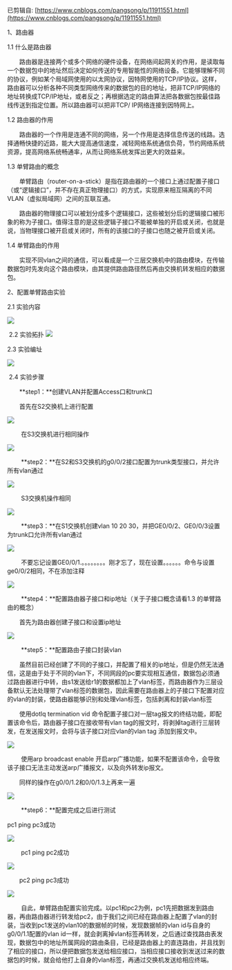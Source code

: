 已剪辑自: [https://www.cnblogs.com/pangsong/p/11911551.html](https://www.cnblogs.com/pangsong/p/11911551.html)

1、路由器

1.1 什么是路由器

　　路由器是连接两个或多个网络的硬件设备，在网络间起网关的作用，是读取每一个数据包中的地址然后决定如何传送的专用智能性的网络设备。它能够理解不同的协议，例如某个局域网使用的以太网协议，因特网使用的TCP/IP协议。这样，路由器可以分析各种不同类型网络传来的数据包的目的地址，把非TCP/IP网络的地址转换成TCP/IP地址，或者反之；再根据选定的路由算法把各数据包按最佳路线传送到指定位置。所以路由器可以把非TCP/ IP网络连接到因特网上。

1.2 路由器的作用

　　路由器的一个作用是连通不同的网络，另一个作用是选择信息传送的线路。选择通畅快捷的近路，能大大提高通信速度，减轻网络系统通信负荷，节约网络系统资源，提高网络系统畅通率，从而让网络系统发挥出更大的效益来。

1.3 单臂路由的概念

　　单臂路由（router-on-a-stick）是指在路由器的一个接口上通过配置子接口（或“逻辑接口”，并不存在真正物理接口）的方式，实现原来相互隔离的不同VLAN（虚拟局域网）之间的互联互通。

　　路由器的物理接口可以被划分成多个逻辑接口，这些被划分后的逻辑接口被形象的称为子接口。值得注意的是这些逻辑子接口不能被单独的开启或关闭，也就是说，当物理接口被开启或关闭时，所有的该接口的子接口也随之被开启或关闭。


1.4 单臂路由的作用

　　实现不同vlan之间的通信，可以看成是一个三层交换机中的路由模块，在传输数据包时先发向这个路由模块，由其提供路由路径然后再由交换机转发相应的数据包。


2、配置单臂路由实验

2.1 实验内容

![](images/Pasted%20image%2020221201235125.png)

 2.2 实验拓扑
![](images/Pasted%20image%2020221201235122.png)

2.3 实验编址

![](images/Pasted%20image%2020221201235130.png)


 2.4 实验步骤

　　**step1：**创建VLAN并配置Access口和trunk口

　　首先在S2交换机上进行配置

![](images/Pasted%20image%2020221201235140.png)

 　　在S3交换机进行相同操作

![](images/Pasted%20image%2020221201235211.png)

 　　**step2：**在S2和S3交换机的g0/0/2接口配置为trunk类型接口，并允许所有vlan通过

![](images/Pasted%20image%2020221201235217.png)

 　　S3交换机操作相同

![](images/Pasted%20image%2020221201235221.png)

 　　**step3：**在S1交换机创建vlan 10 20 30，并把GE0/0/2、GE0/0/3设置为trunk口允许所有vlan通过

![](images/Pasted%20image%2020221201235231.png)


 　　不要忘记设置GE0/0/1.。。。。。。。。刚才忘了，现在设置。。。。。。命令与设置ge0/0/2相同，不在添加注释

![](images/Pasted%20image%2020221201235303.png)


 　　**step4：**配置路由器子接口和ip地址（关于子接口概念请看1.3 的单臂路由的概念）

　　首先为路由器创建子接口和设置ip地址

![](images/Pasted%20image%2020221201235313.png)


 　　**step5：**配置路由子接口封装vlan

　　虽然目前已经创建了不同的子接口，并配置了相关的ip地址，但是仍然无法通信，这是由于处于不同的vlan下，不同网段的pc要实现相互通信，数据包必须通过路由器进行中转，由s1发送给r1的数据都加上了vlan标签，而路由器作为三层设备默认无法处理带了vlan标签的数据包，因此需要在路由器上的子接口下配置对应的vlan的封装，使路由器能够识别和处理vlan标签，包括剥离和封装vlan标签

　　使用dotlq termination vid 命令配置子接口对一层tag报文的终结功能，即配置该命令后，路由器子接口在接收带有vlan tag的报文时，将剥掉tag进行三层转发，在发送报文时，会将与该子接口对应vlan的vlan tag 添加到报文中。

![](images/Pasted%20image%2020221201235336.png)


 　　使用arp broadcast enable 开启arp广播功能，如果不配置该命令，会导致该子接口无法主动发送arp广播报文，以及向外转发ip报文。

　　同样的操作在g0/0/1.2和0/0/1.3上再来一遍

![](images/Pasted%20image%2020221201235346.png)


 　　**step6：**配置完成之后进行测试

pc1 ping pc3成功

![](images/Pasted%20image%2020221201235446.png)


 　　pc1 ping pc2成功

![](images/Pasted%20image%2020221201235456.png)


　　pc2 ping pc3成功

![](images/Pasted%20image%2020221201235453.png)


 　　自此，单臂路由配置实验完成。以pc1和pc2为例，pc1先把数据发到路由器，再由路由器进行转发给pc2，由于我们之间已经在路由器上配置了vlan的封装，当收到pc1发送的vlan10的数据帧的时候，发现数据帧的vlan id与自身的g0/0/1.1配置的vlan id一样，就会剥离掉vlan标签再转发，之后通过查找路由表发现，数据包中的地址所属网段的路由条目，已经是路由器上的直连路由，并且找到了相应的接口，所以便把数据包发送给相应接口，当相应接口接收到发送过来的数据包的时候，就会给他打上自身的vlan标签，再通过交换机发送给相应终端。





